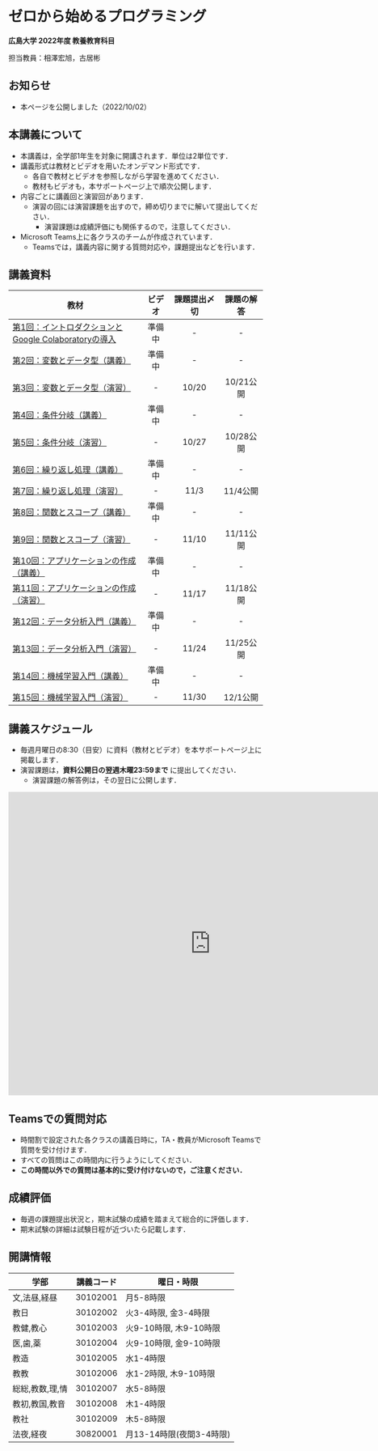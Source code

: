 # ゼロから始めるプログラミング

**広島大学 2022年度 教養教育科目**

担当教員：相澤宏旭，古居彬


## お知らせ

- 本ページを公開しました（2022/10/02）

## 本講義について

- 本講義は，全学部1年生を対象に開講されます．単位は2単位です．
- 講義形式は教材とビデオを用いたオンデマンド形式です．
  - 各自で教材とビデオを参照しながら学習を進めてください．
  - 教材もビデオも，本サポートページ上で順次公開します．
- 内容ごとに講義回と演習回があります．
  - 演習の回には演習課題を出すので，締め切りまでに解いて提出してください．
    - 演習課題は成績評価にも関係するので，注意してください．
- Microsoft Teams上に各クラスのチームが作成されています．
  - Teamsでは，講義内容に関する質問対応や，課題提出などを行います．

## 講義資料

| 教材 | ビデオ | 課題提出〆切 | 課題の解答 |
| ---- | :----: | :----: | :----: |
| [第1回：イントロダクションと<br>Google Colaboratoryの導入](docs/01/introduction_and_setup.ipynb) | 準備中 | - | - |
| [第2回：変数とデータ型（講義）](docs/02/variables_and_data_types.ipynb) | 準備中 | - | - |
| [第3回：変数とデータ型（演習）](docs/03/exercise_variables_and_data_types.ipynb)  | - | 10/20 | 10/21公開 |
| [第4回：条件分岐（講義）](docs/04/conditional_branch.ipynb) | 準備中 | - | - |
| [第5回：条件分岐（演習）](docs/05/exercise_conditional_branch.ipynb) | - | 10/27 | 10/28公開 |
| [第6回：繰り返し処理（講義）](docs/06/loops.ipynb) | 準備中 | - | - |
| [第7回：繰り返し処理（演習）](docs/07/exercise_loops.ipynb)  | - | 11/3 | 11/4公開 |
| [第8回：関数とスコープ（講義）](docs/08/functions_and_scope.ipynb) | 準備中 | - | - |
| [第9回：関数とスコープ（演習）](docs/09/exercise_functions_and_scope.ipynb) |- | 11/10 | 11/11公開 |
| [第10回：アプリケーションの作成（講義）](docs/10/application.ipynb) | 準備中 | - | - |
| [第11回：アプリケーションの作成（演習）](docs/11/exercise_application.ipynb)  | - | 11/17 | 11/18公開 |
| [第12回：データ分析入門（講義）](docs/12/introduction_to_data_analysis.ipynb) | 準備中 | - | - |
| [第13回：データ分析入門（演習）](docs/13/exercise_introduction_to_data_analysis.ipynb)  | - | 11/24 | 11/25公開 |
| [第14回：機械学習入門（講義）](docs/14/introduction_to_machine_learning.ipynb) | 準備中 | - | - |
| [第15回：機械学習入門（演習）](docs/15/exercise_introduction_to_machine_learning.ipynb)  | - | 11/30 | 12/1公開 |

## 講義スケジュール

- 毎週月曜日の8:30（目安）に資料（教材とビデオ）を本サポートページ上に掲載します．
- 演習課題は，**資料公開日の翌週木曜23:59まで** に提出してください．
  - 演習課題の解答例は，その翌日に公開します．

<iframe src="https://calendar.google.com/calendar/embed?src=f9c1b4db53a6ed281396ac84e9e2ba925b9fa0f7c325a7c62d49d29b4d624049%40group.calendar.google.com&ctz=Asia%2FTokyo" style="border: 0" width="800" height="600" frameborder="0" scrolling="no"></iframe>

## Teamsでの質問対応

- 時間割で設定された各クラスの講義日時に，TA・教員がMicrosoft Teamsで質問を受け付けます．
- すべての質問はこの時間内に行うようにしてください．
- **この時間以外での質問は基本的に受け付けないので，ご注意ください．**


## 成績評価

- 毎週の課題提出状況と，期末試験の成績を踏まえて総合的に評価します．
- 期末試験の詳細は試験日程が近づいたら記載します．


## 開講情報

| 学部 | 講義コード | 曜日・時限 |
| ---- | ---- | ---- |
| 文,法昼,経昼 |  30102001 | 月5-8時限 |
| 教日 |  30102002 | 火3-4時限, 金3-4時限 |
| 教健,教心 |  30102003 | 火9-10時限, 木9-10時限 |
| 医,歯,薬 |  30102004 | 火9-10時限, 金9-10時限 |
| 教造 |  30102005 | 水1-4時限 |
| 教教 |  30102006 | 水1-2時限, 木9-10時限 |
| 総総,教数,理,情 |  30102007 | 水5-8時限 |
| 教初,教国,教音 |  30102008 | 木1-4時限 |
| 教社 |  30102009 | 木5-8時限 |
| 法夜,経夜 |  30820001 | 月13-14時限(夜間3-4時限) |
